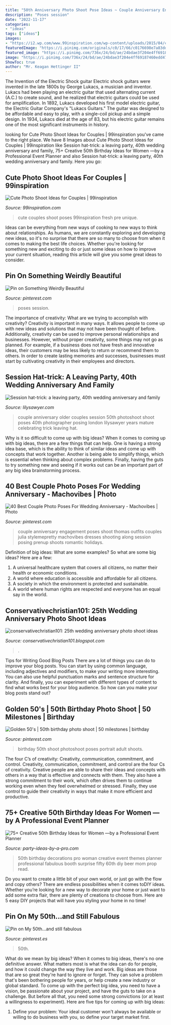 ```yaml
---
title: "50th Anniversary Photo Shoot Pose Ideas ~ Couple Anniversary Engagement Poses Shoot Thomas Outfits Couples Julia Stylemepretty Machovibes Dresses Shooting Along Session Posing Prenup Shoots Romantic Holidays"
description: "Poses session"
date: "2022-11-17"
categories:
- "ideas"
tags: ["ideas"]
images:
- "https://i2.wp.com/www.99inspiration.com/wp-content/uploads/2015/04/cute-photo-shoot-ideas-for-couples-30.jpg?resize=680%2C879&amp;ssl=1"
featuredImage: "https://i.pinimg.com/originals/c0/17/66/c0176698e7a83ddfa5c4dbf32a9ed012.jpg"
featured_image: "https://i.pinimg.com/736x/24/bd/ae/24bdae3f204e4ff69187460edd475316--love-photography-photo-shoot.jpg"
image: "https://i.pinimg.com/736x/24/bd/ae/24bdae3f204e4ff69187460edd475316--love-photography-photo-shoot.jpg"
ShowToc: true
author: "Mr. Keagan Hettinger II"
---
```



The Invention of the Electric Shock guitar
Electric shock guitars were invented in the late 1800s by George Lukacs, a musician and inventor. Lukacs had been playing an electric guitar that used alternating current (A.C.) to create sound, and he realized that electric guitars could be used for amplification. In 1892, Lukacs developed his first model electric guitar, the Electric Guitar Company's "Lukacs Guitars." The guitar was designed to be affordable and easy to play, with a single-coil pickup and a simple design. In 1934, Lukacs died at the age of 83, but his electric guitar remains one of the most significant instruments in history.

	

		
looking for Cute Photo Shoot Ideas for Couples | 99inspiration you've came to the right place. We have 8 Images about Cute Photo Shoot Ideas for Couples | 99inspiration like Session hat-trick: a leaving party, 40th wedding anniversary and family, 75+ Creative 50th Birthday Ideas for Women —by a Professional Event Planner and also Session hat-trick: a leaving party, 40th wedding anniversary and family. Here you go:
		
    
## Cute Photo Shoot Ideas For Couples | 99inspiration

<img loading=lazy src="https://i2.wp.com/www.99inspiration.com/wp-content/uploads/2015/04/cute-photo-shoot-ideas-for-couples-30.jpg?resize=680%2C879&amp;ssl=1" onerror="this.onerror=null;this.src='https://tse1.mm.bing.net/th?id=OIP.wzIehlgcnnMxiHvGUwJBNgHaJk&amp;pid=15.1';" alt="Cute Photo Shoot Ideas for Couples | 99inspiration">

_Source: 99inspiration.com_

>cute couples shoot poses 99inspiration fresh pre unique. 

	

Ideas can be everything from new ways of cooking to new ways to think about relationships. As humans, we are constantly exploring and developing new ideas, so it's no surprise that there are so many to choose from when it comes to making the best life choices. Whether you're looking for something new and exciting to do or just some ideas on how to improve your current situation, reading this article will give you some great ideas to consider.

    
## Pin On Something Weirdly Beautiful

<img loading=lazy src="https://i.pinimg.com/originals/c0/17/66/c0176698e7a83ddfa5c4dbf32a9ed012.jpg" onerror="this.onerror=null;this.src='https://tse1.mm.bing.net/th?id=OIP.598-qCiF-ZJlulUxVT3wdQHaJ5&amp;pid=15.1';" alt="Pin on Something Weirdly Beautiful">

_Source: pinterest.com_

>poses session. 

	

The importance of creativity: What are we trying to accomplish with creativity?
Creativity is important in many ways. It allows people to come up with new ideas and solutions that may not have been thought of before. Additionally, creativity can be used to improve personal relationships and businesses. However, without proper creativity, some things may not go as planned. For example, if a business does not have fresh and innovative ideas, their customers may be less likely to return or recommend them to others. In order to create lasting memories and successes, businesses must start by cultivating creativity in their employees and directors.

    
## Session Hat-trick: A Leaving Party, 40th Wedding Anniversary And Family

<img loading=lazy src="https://lilysawyer.com/wp-726/wp-content/uploads/2012/08/blog41.jpg" onerror="this.onerror=null;this.src='https://tse3.mm.bing.net/th?id=OIP.bTuV-Iq0uqTaOlsC_sJxigHaKv&amp;pid=15.1';" alt="Session hat-trick: a leaving party, 40th wedding anniversary and family">

_Source: lilysawyer.com_

>couple anniversary older couples session 50th photoshoot shoot poses 40th photographer posing london lilysawyer years mature celebrating trick leaving hat. 

	

Why is it so difficult to come up with big ideas?
When it comes to coming up with big ideas, there are a few things that can help. One is having a strong idea base, which is the ability to think of similar ideas and come up with concepts that work together. Another is being able to simplify things, which is essential when thinking about complex problems. Finally, having the guts to try something new and seeing if it works out can be an important part of any big idea brainstorming process.

    
## 40 Best Couple Photo Poses For Wedding Anniversary - Machovibes | Photo

<img loading=lazy src="https://i.pinimg.com/originals/82/c3/f5/82c3f507dd6f711488f6b8119fd9601f.jpg" onerror="this.onerror=null;this.src='https://tse3.mm.bing.net/th?id=OIP.jkCahUo3bB20_UbchpcucgHaJ2&amp;pid=15.1';" alt="40 Best Couple Photo Poses For Wedding Anniversary - Machovibes | Photo">

_Source: pinterest.com_

>couple anniversary engagement poses shoot thomas outfits couples julia stylemepretty machovibes dresses shooting along session posing prenup shoots romantic holidays. 

	

Definition of big ideas: What are some examples?
So what are some big ideas? Here are a few: 
1. A universal healthcare system that covers all citizens, no matter their health or economic conditions. 
2. A world where education is accessible and affordable for all citizens. 
3. A society in which the environment is protected and sustainable. 
4. A world where human rights are respected and everyone has an equal say in the world.

    
## Conservativechristian101: 25th Wedding Anniversary Photo Shoot Ideas

<img loading=lazy src="https://lh6.googleusercontent.com/proxy/AqDUNJvS3esq0Be_aMgUPr6cmsiDAHyuE5ZJRbY5iEK0DItbI8-FUjWzt1w5GWH75zBO3i33R1vYojK2nzkHd3ClO8hjr42OHdBum6GkPVF9GuATIbs4FeKiB3VskuUjVDM33LvBiwZJM5yz=s0-d" onerror="this.onerror=null;this.src='https://tse2.mm.bing.net/th?id=OIP.1U26X4jaMo7RMwVAA-76XQAAAA&amp;pid=15.1';" alt="conservativechristian101: 25th wedding anniversary photo shoot ideas">

_Source: conservativechristian101.blogspot.com_

>. 

	

Tips for Writing Good Blog Posts
There are a lot of things you can do to improve your blog posts. You can start by using common language, including adjectives and modifiers, to make your writing more interesting. You can also use helpful punctuation marks and sentence structure for clarity. And finally, you can experiment with different types of content to find what works best for your blog audience. So how can you make your blog posts stand out?

    
## Golden 50&#039;s | 50th Birthday Photo Shoot | 50 Milestones | Birthday

<img loading=lazy src="https://i.pinimg.com/originals/98/78/64/98786419332f491a39683738db8d0f4f.jpg" onerror="this.onerror=null;this.src='https://tse2.mm.bing.net/th?id=OIP.Ni1umHX9IrsVPEAWLIOxDAHaLH&amp;pid=15.1';" alt="Golden 50&#039;s | 50th birthday photo shoot | 50 milestones | birthday">

_Source: pinterest.com_

>birthday 50th shoot photoshoot poses portrait adult shoots. 

	

The four C’s of creativity: Creativity, communication, commitment, and control.
Creativity, communication, commitment, and control are the four Cs of creativity. Creative people are able to share their ideas and concepts with others in a way that is effective and connects with them. They also have a strong commitment to their work, which often drives them to continue working even when they feel overwhelmed or stressed. Finally, they use control to guide their creativity in ways that make it more efficient and productive.

    
## 75+ Creative 50th Birthday Ideas For Women —by A Professional Event Planner

<img loading=lazy src="http://www.party-ideas-by-a-pro.com/image-files/50ideas10c.jpg" onerror="this.onerror=null;this.src='https://tse1.mm.bing.net/th?id=OIP.ASecDjbuznhqNiWLr9FMGgAAAA&amp;pid=15.1';" alt="75+ Creative 50th Birthday Ideas for Women —by a Professional Event Planner">

_Source: party-ideas-by-a-pro.com_

>50th birthday decorations pro woman creative event themes planner professional fabulous booth surprise fifty 60th diy beer mom prop read. 

	

Do you want to create a little bit of your own world, or just go with the flow and copy others? There are endless possibilities when it comes toDIY ideas. Whether you’re looking for a new way to decorate your home or just want to add some extra flair, there are plenty of creations to choose from. Here are 5 easy DIY projects that will have you styling your home in no time!

    
## Pin On My 50th...and Still Fabulous

<img loading=lazy src="https://i.pinimg.com/736x/24/bd/ae/24bdae3f204e4ff69187460edd475316--love-photography-photo-shoot.jpg" onerror="this.onerror=null;this.src='https://tse2.mm.bing.net/th?id=OIP.V75463KrjOg-oh6oEVuQ4QHaLI&amp;pid=15.1';" alt="Pin on My 50th...and still fabulous">

_Source: pinterest.es_

>50th. 

	

What do we mean by big ideas?
When it comes to big ideas, there's no one definitive answer. What matters most is what the idea can do for people, and how it could change the way they live and work. 
Big ideas are those that are so great they're hard to ignore or forget. They can solve a problem that's been bothering people for years, or help create a new industry or global standard. 
To come up with the perfect big idea, you need to have a vision, be passionate about your project, and have the guts to take on a challenge. But before all that, you need some strong convictions (or at least a willingness to experiment). 
Here are five tips for coming up with big ideas: 
1) Define your problem: Your ideal customer won't always be available or willing to do business with you, so define your target market first.

